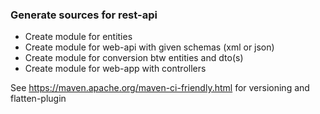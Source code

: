 ### Generate sources for rest-api

- Create module for entities
- Create module for web-api with given schemas (xml or json)
- Create module for conversion btw entities and dto(s)
- Create module for web-app with controllers

See https://maven.apache.org/maven-ci-friendly.html for versioning and flatten-plugin
